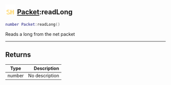 ## <img src="../../.gitbook/assets/shared.png" width="32" height="32" /> [Packet](../packet/README.md):readLong

```lua
number Packet:readLong()
```

Reads a long from the net packet

-----------------
## Returns

| Type   | Description |
| ------ | ----------: |
| number | No description |
